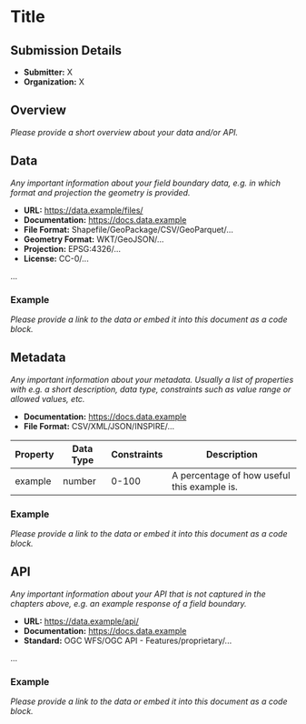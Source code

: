 # Title

## Submission Details

- **Submitter:** X
- **Organization:** X

## Overview

*Please provide a short overview about your data and/or API.*

## Data

*Any important information about your field boundary data,
e.g. in which format and projection the geometry is provided.*

- **URL:** https://data.example/files/
- **Documentation:** https://docs.data.example
- **File Format:** Shapefile/GeoPackage/CSV/GeoParquet/...
- **Geometry Format:** WKT/GeoJSON/...
- **Projection:** EPSG:4326/...
- **License:** CC-0/...

...

### Example

*Please provide a link to the data or embed it into this document as a code block.*

## Metadata

*Any important information about your metadata.
Usually a list of properties with e.g. a short description, data type, constraints such as value range or allowed values, etc.*

- **Documentation:** https://docs.data.example
- **File Format:** CSV/XML/JSON/INSPIRE/...

| Property | Data Type | Constraints | Description |
| -------- | --------- | ----------- | ----------- |
| example  | number    | 0-100       | A percentage of how useful this example is. |

### Example

*Please provide a link to the data or embed it into this document as a code block.*

## API

*Any important information about your API that is not captured in the chapters above,
e.g. an example response of a field boundary.*

- **URL:** https://data.example/api/
- **Documentation:** https://docs.data.example
- **Standard:** OGC WFS/OGC API - Features/proprietary/...

...

### Example

*Please provide a link to the data or embed it into this document as a code block.*